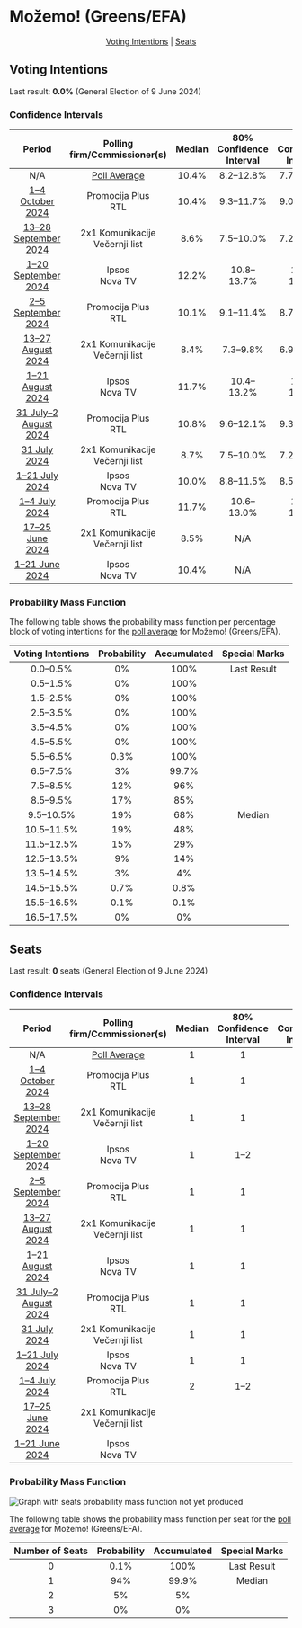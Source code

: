 # Možemo! (Greens/EFA)

<p align="center"><a href="#voting-intentions">Voting Intentions</a> | <a href="#seats">Seats</a></p>

## Voting Intentions

Last result: **0.0%** (General Election of 9 June 2024)

### Confidence Intervals

| Period     | Polling firm/Commissioner(s) | Median | 80% Confidence Interval | 90% Confidence Interval | 95% Confidence Interval | 99% Confidence Interval |
|:----------:|:----------------:|:-----------:|:-----------------------:|:-----------------------:|:-----------------------:|:-----------------------:|
| N/A | [Poll Average](average.html) | 10.4% | 8.2–12.8% | 7.7–13.4% | 7.4–13.9% | 6.7–14.8% |
| [1–4 October 2024](2024-10-04-PromocijaPlus.html) | Promocija Plus <br> RTL | 10.4% | 9.3–11.7% | 9.0–12.1% | 8.7–12.4% | 8.2–13.0% |
| [13–28 September 2024](2024-09-28-2x1Komunikacije.html) | 2x1 Komunikacije <br> Večernji list | 8.6% | 7.5–10.0% | 7.2–10.3% | 6.9–10.7% | 6.4–11.4% |
| [1–20 September 2024](2024-09-20-Ipsos.html) | Ipsos <br> Nova TV | 12.2% | 10.8–13.7% | 10.4–14.2% | 10.1–14.5% | 9.5–15.3% |
| [2–5 September 2024](2024-09-05-PromocijaPlus.html) | Promocija Plus <br> RTL | 10.1% | 9.1–11.4% | 8.7–11.8% | 8.5–12.1% | 8.0–12.7% |
| [13–27 August 2024](2024-08-27-2x1Komunikacije.html) | 2x1 Komunikacije <br> Večernji list | 8.4% | 7.3–9.8% | 6.9–10.2% | 6.7–10.5% | 6.2–11.2% |
| [1–21 August 2024](2024-08-21-Ipsos.html) | Ipsos <br> Nova TV | 11.7% | 10.4–13.2% | 10.0–13.7% | 9.7–14.0% | 9.1–14.8% |
| [31 July–2 August 2024](2024-08-02-PromocijaPlus.html) | Promocija Plus <br> RTL | 10.8% | 9.6–12.1% | 9.3–12.4% | 9.1–12.7% | 8.6–13.4% |
| [31 July 2024](2024-07-31-2x1Komunikacije.html) | 2x1 Komunikacije <br> Večernji list | 8.7% | 7.5–10.0% | 7.2–10.4% | 7.0–10.8% | 6.5–11.4% |
| [1–21 July 2024](2024-07-21-Ipsos.html) | Ipsos <br> Nova TV | 10.0% | 8.8–11.5% | 8.5–11.9% | 8.2–12.3% | 7.6–13.0% |
| [1–4 July 2024](2024-07-04-PromocijaPlus.html) | Promocija Plus <br> RTL | 11.7% | 10.6–13.0% | 10.2–13.4% | 10.0–13.7% | 9.4–14.3% |
| [17–25 June 2024](2024-06-25-2x1Komunikacije.html) | 2x1 Komunikacije <br> Večernji list | 8.5% | N/A | N/A | N/A | N/A |
| [1–21 June 2024](2024-06-21-Ipsos.html) | Ipsos <br> Nova TV | 10.4% | N/A | N/A | N/A | N/A |

### Probability Mass Function

The following table shows the probability mass function per percentage block of voting intentions for the [poll average](average.html) for Možemo! (Greens/EFA).

| Voting Intentions | Probability | Accumulated | Special Marks |
|:-----------------:|:-----------:|:-----------:|:-------------:|
| 0.0–0.5% | 0% | 100% | Last Result |
| 0.5–1.5% | 0% | 100% |  |
| 1.5–2.5% | 0% | 100% |  |
| 2.5–3.5% | 0% | 100% |  |
| 3.5–4.5% | 0% | 100% |  |
| 4.5–5.5% | 0% | 100% |  |
| 5.5–6.5% | 0.3% | 100% |  |
| 6.5–7.5% | 3% | 99.7% |  |
| 7.5–8.5% | 12% | 96% |  |
| 8.5–9.5% | 17% | 85% |  |
| 9.5–10.5% | 19% | 68% | Median |
| 10.5–11.5% | 19% | 48% |  |
| 11.5–12.5% | 15% | 29% |  |
| 12.5–13.5% | 9% | 14% |  |
| 13.5–14.5% | 3% | 4% |  |
| 14.5–15.5% | 0.7% | 0.8% |  |
| 15.5–16.5% | 0.1% | 0.1% |  |
| 16.5–17.5% | 0% | 0% |  |


## Seats

Last result: **0** seats (General Election of 9 June 2024)

### Confidence Intervals

| Period     | Polling firm/Commissioner(s) | Median | 80% Confidence Interval | 90% Confidence Interval | 95% Confidence Interval | 99% Confidence Interval |
|:----------:|:----------------:|:------:|:-----------------------:|:-----------------------:|:-----------------------:|:-----------------------:|
| N/A | [Poll Average](average.html) | 1 | 1 | 1–2 | 1–2 | 1–2 |
| [1–4 October 2024](2024-10-04-PromocijaPlus.html) | Promocija Plus <br> RTL | 1 | 1 | 1 | 1–2 | 1–2 |
| [13–28 September 2024](2024-09-28-2x1Komunikacije.html) | 2x1 Komunikacije <br> Večernji list | 1 | 1 | 1 | 1 | 1 |
| [1–20 September 2024](2024-09-20-Ipsos.html) | Ipsos <br> Nova TV | 1 | 1–2 | 1–2 | 1–2 | 1–2 |
| [2–5 September 2024](2024-09-05-PromocijaPlus.html) | Promocija Plus <br> RTL | 1 | 1 | 1 | 1 | 1–2 |
| [13–27 August 2024](2024-08-27-2x1Komunikacije.html) | 2x1 Komunikacije <br> Večernji list | 1 | 1 | 1 | 0–1 | 0–1 |
| [1–21 August 2024](2024-08-21-Ipsos.html) | Ipsos <br> Nova TV | 1 | 1 | 1 | 1–2 | 1–2 |
| [31 July–2 August 2024](2024-08-02-PromocijaPlus.html) | Promocija Plus <br> RTL | 1 | 1 | 1 | 1–2 | 1–2 |
| [31 July 2024](2024-07-31-2x1Komunikacije.html) | 2x1 Komunikacije <br> Večernji list | 1 | 1 | 1 | 1 | 1 |
| [1–21 July 2024](2024-07-21-Ipsos.html) | Ipsos <br> Nova TV | 1 | 1 | 1 | 1 | 1 |
| [1–4 July 2024](2024-07-04-PromocijaPlus.html) | Promocija Plus <br> RTL | 2 | 1–2 | 1–2 | 1–2 | 1–2 |
| [17–25 June 2024](2024-06-25-2x1Komunikacije.html) | 2x1 Komunikacije <br> Večernji list |  |  |  |  |  |
| [1–21 June 2024](2024-06-21-Ipsos.html) | Ipsos <br> Nova TV |  |  |  |  |  |

### Probability Mass Function

![Graph with seats probability mass function not yet produced](average-seats-pmf-možemogreensefa.png "Seats Probability Mass Function")

The following table shows the probability mass function per seat for the [poll average](average.html) for Možemo! (Greens/EFA).

| Number of Seats | Probability | Accumulated | Special Marks |
|:---------------:|:-----------:|:-----------:|:-------------:|
| 0 | 0.1% | 100% | Last Result |
| 1 | 94% | 99.9% | Median |
| 2 | 5% | 5% |  |
| 3 | 0% | 0% |  |


